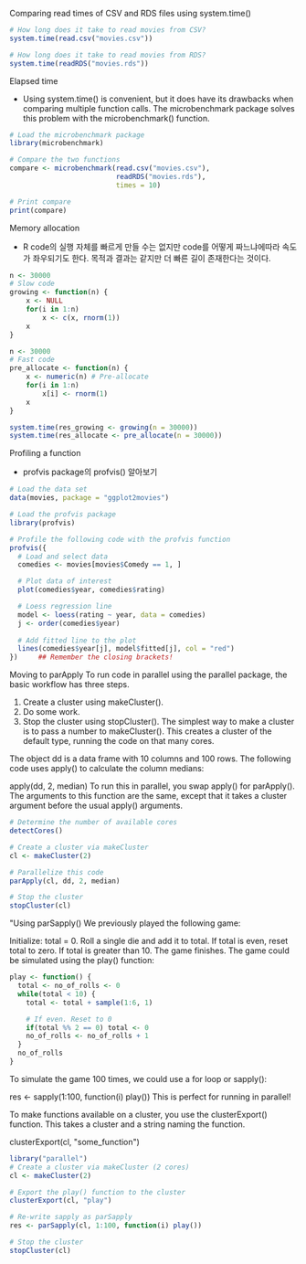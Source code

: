 
Comparing read times of CSV and RDS files using system.time()
```r
# How long does it take to read movies from CSV?
system.time(read.csv("movies.csv"))

# How long does it take to read movies from RDS?
system.time(readRDS("movies.rds"))
```

Elapsed time
- Using system.time() is convenient, but it does have its drawbacks when comparing multiple function calls. The microbenchmark package solves this problem with the microbenchmark() function.

```r
# Load the microbenchmark package
library(microbenchmark)

# Compare the two functions
compare <- microbenchmark(read.csv("movies.csv"), 
                          readRDS("movies.rds"), 
                          times = 10)

# Print compare
print(compare)

```

Memory allocation
- R code의 실행 자체를 빠르게 만들 수는 없지만 code를 어떻게 짜느냐에따라 속도가 좌우되기도 한다. 목적과 결과는 같지만 더 빠른 길이 존재한다는 것이다. 
```r
n <- 30000
# Slow code
growing <- function(n) {
    x <- NULL
    for(i in 1:n)
        x <- c(x, rnorm(1))
    x
}

n <- 30000
# Fast code
pre_allocate <- function(n) {
    x <- numeric(n) # Pre-allocate
    for(i in 1:n) 
        x[i] <- rnorm(1)
    x
}

system.time(res_growing <- growing(n = 30000))
system.time(res_allocate <- pre_allocate(n = 30000))


```

Profiling a function
- profvis package의 profvis() 알아보기 
```r
# Load the data set
data(movies, package = "ggplot2movies") 

# Load the profvis package
library(profvis)

# Profile the following code with the profvis function
profvis({
  # Load and select data
  comedies <- movies[movies$Comedy == 1, ]

  # Plot data of interest
  plot(comedies$year, comedies$rating)

  # Loess regression line
  model <- loess(rating ~ year, data = comedies)
  j <- order(comedies$year)
  
  # Add fitted line to the plot
  lines(comedies$year[j], model$fitted[j], col = "red")
})     ## Remember the closing brackets!

```

Moving to parApply
To run code in parallel using the parallel package, the basic workflow has three steps.

1. Create a cluster using makeCluster().
2. Do some work.
3. Stop the cluster using stopCluster().
The simplest way to make a cluster is to pass a number to makeCluster(). This creates a cluster of the default type, running the code on that many cores.

The object dd is a data frame with 10 columns and 100 rows. The following code uses apply() to calculate the column medians:

apply(dd, 2, median)
To run this in parallel, you swap apply() for parApply(). The arguments to this function are the same, except that it takes a cluster argument before the usual apply() arguments.

```r
# Determine the number of available cores
detectCores()

# Create a cluster via makeCluster
cl <- makeCluster(2)

# Parallelize this code
parApply(cl, dd, 2, median)

# Stop the cluster
stopCluster(cl)

```

"Using parSapply()
We previously played the following game:

Initialize: total = 0.
Roll a single die and add it to total.
If total is even, reset total to zero.
If total is greater than 10. The game finishes.
The game could be simulated using the play() function:

```r
play <- function() {
  total <- no_of_rolls <- 0
  while(total < 10) {
    total <- total + sample(1:6, 1)

    # If even. Reset to 0
    if(total %% 2 == 0) total <- 0 
    no_of_rolls <- no_of_rolls + 1
  }
  no_of_rolls
}
```
To simulate the game 100 times, we could use a for loop or sapply():

res <- sapply(1:100, function(i) play())
This is perfect for running in parallel!

To make functions available on a cluster, you use the clusterExport() function. This takes a cluster and a string naming the function.

clusterExport(cl, "some_function")

```r
library("parallel")
# Create a cluster via makeCluster (2 cores)
cl <- makeCluster(2)

# Export the play() function to the cluster
clusterExport(cl, "play")

# Re-write sapply as parSapply
res <- parSapply(cl, 1:100, function(i) play())

# Stop the cluster
stopCluster(cl)
```
